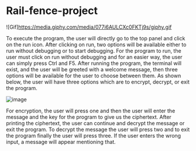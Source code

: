 # Rail-fence-project

![Gif]https://media.giphy.com/media/077i6AULCXc0FKTj9s/giphy.gif
  
  To execute the program, the user will directly go to the top panel and click on the run icon. After clicking on run, two options will be available either to run without debugging or to start debugging. For the program to run, the user must click on run without debugging and for an easier way, the user can simply press Ctrl and F5. After running the program, the terminal will exist, and the user will be greeted with a welcome message, then three options will be available for the user to choose between them. As shown below, the user will have three options which are to encrypt, decrypt, or exit the program. 



![image](https://user-images.githubusercontent.com/93862666/200935971-f494364f-ab00-42cb-8a2c-0f7ed00cabc9.png)



For encryption, the user will press one and then the user will enter the message and the key for the program to give us the ciphertext. After printing the ciphertext, the user can continue and decrypt the message or exit the program. To decrypt the message the user will press two and to exit the program finally the user will press three. If the user enters the wrong input, a message will appear mentioning that.
